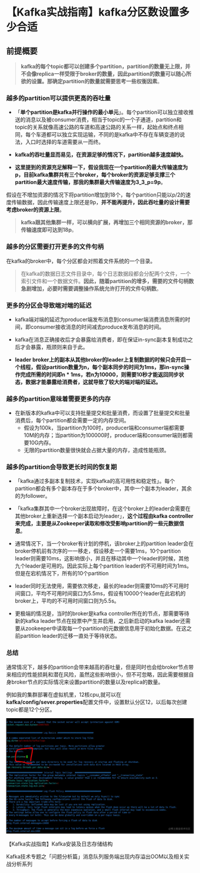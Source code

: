# 【Kafka实战指南】kafka分区数设置多少合适
   

前提概要
----

> **kafka的每个topic都可以创建多个partition，partition的数量无上限，并不会像replica一样受限于broker的数量，因此partition的数量可以随心所欲的设置。那确定partition的数量就需要思考一些权衡因素**。

### 越多的partition可以提供更高的吞吐量

*   「**单个partition是kafka并行操作的最小单元**」。每个partition可以独立接收推送的消息以及被consumer消费，相当于topic的一个子通道，partition和topic的关系就像高速公路的车道和高速公路的关系一样，起始点和终点相同，每个车道都可以独立实现运输，不同的是kafka中不存在车辆变道的说法，入口时选择的车道需要从一而终。
    
*   **kafka的吞吐量显而易见，在资源足够的情况下，partition越多速度越快。** 
    
*   **这里提到的资源充足解释一下，假设我现在一个partition的最大传输速度为p，目前kafka集群共有三个broker，每个broker的资源足够支撑三个partition最大速度传输，那我的集群最大传输速度为3_3_p=9p**。
    

假设在不增加资源的情况下将partition增加到18个，每个partition只能以p/2的速度传输数据，因此传输速度上限还是9p，**并不能再提升，因此吞吐量的设计需要考虑broker的资源上限**。

> **kafka跟其他集群一样，可以横向扩展，再增加三个相同资源的broker，那传输速度即可达到18p**。

### 越多的分区需要打开更多的文件句柄

在kafka的broker中，每个分区都会对照着文件系统的一个目录。

> 在kafka的数据日志文件目录中，每个日志数据段都会分配两个文件，一个索引文件和一个数据文件。**因此，随着partition的增多，需要的文件句柄数急剧增加，必要时需要调整操作系统允许打开的文件句柄数**。

### 更多的分区会导致端对端的延迟

*   kafka端对端的延迟为producer端发布消息到consumer端消费消息所需的时间，即consumer接收消息的时间减去produce发布消息的时间。
    
*   kafka在消息正确接收后才会暴露给消费者，即在保证in-sync副本复制成功之后才会暴露，瓶颈则来自于此。
    
*   **leader broker上的副本从其他broker的leader上复制数据的时候只会开启一个线程，假设partition数量为n，每个副本同步的时间为1ms，那in-sync操作完成所需的时间即n * 1ms，若n为10000，则需要10秒才能返回同步状态，数据才能暴露给消费者，这就导致了较大的端对端的延迟。** 
    

### 越多的partition意味着需要更多的内存

*   在新版本的kafka中可以支持批量提交和批量消费，而设置了批量提交和批量消费后，每个partition都会需要一定的内存空间。
    *   假设为100k，当partition为100时，producer端和consumer端都需要10M的内存；当partition为100000时，producer端和consumer端则都需要10G内存。
    *   无限的partition数量很快就会占据大量的内存，造成性能瓶颈。

### 越多的partition会导致更长时间的恢复期

*   「kafka通过多副本复制技术，实现kafka的高可用性和稳定性」。每个partition都会有多个副本存在于多个broker中，其中一个副本为leader，其余的为follower。
    
*   「kafka集群其中一个broker出现故障时，在这个broker上的leader会需要在其他broker上重新选择一个副本启动为leader」，**这个过程由kafka controller来完成，主要是从Zookeeper读取和修改受影响partition的一些元数据信息**。
    
*   通常情况下，当一个broker有计划的停机，该broker上的partition leader会在broker停机前有次序的一一移走，假设移走一个需要1ms，10个partition leader则需要10ms，这影响很小，并且在移动其中一个leader的时候，其他九个leader是可用的。因此实际上每个partition leader的不可用时间为1ms。但是在宕机情况下，所有的10个partition
    
*   leader同时无法使用，需要依次移走，最长的leader则需要10ms的不可用时间窗口，平均不可用时间窗口为5.5ms，假设有10000个leader在此宕机的broker上，平均的不可用时间窗口则为5.5s。
    
*   更极端的情况是，当时的broker是kafka controller所在的节点，那需要等待新的kafka leader节点在投票中产生并启用，之后新启动的kafka leader还需要从zookeeper中读取每一个partition的元数据信息用于初始化数据。在这之前partition leader的迁移一直处于等待状态。
    

### 总结

通常情况下，越多的partition会带来越高的吞吐量，但是同时也会给broker节点带来相应的性能损耗和潜在风险，虽然这些影响很小，但不可忽略，因此需要根据自身broker节点的实际情况来设置partition的数量以及replica的数量。

例如我的集群部署在虚拟机里，12核cpu,就可以在**kafka/config/sever.properties**配置文件中，设置默认分区12，以后每次创建topic都是12个分区。

![](_assets/7eb3bacdfa5a49058816c4b390229732~tplv-k3u1fbpfcp-zoom-in-crop-mark!1512!0!0!0.awebp.webp)


【Kafka实战指南】Kafka安装及日志存储结构

Kafka技术专题之「问题分析篇」消息队列服务端出现内存溢出OOM以及相关实战分析系列